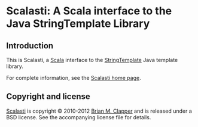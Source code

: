 Scalasti: A Scala interface to the Java StringTemplate Library
==============================================================

## Introduction

This is Scalasti, a [Scala][] interface to the [StringTemplate][] Java template
library.

For complete information, see the [Scalasti home page][].

## Copyright and license

[Scalasti][] is copyright &copy; 2010-2012 [Brian M. Clapper][] and is
released under a BSD license. See the accompanying license file for
details.

[Scala]: http://www.scala-lang.org/
[StringTemplate]: http://www.stringtemplate.org/
[Scalasti home page]: http://software.clapper.org/scalasti
[Scalasti]: http://software.clapper.org/scalasti
[Brian M. Clapper]: mailto:bmc@clapper.org

